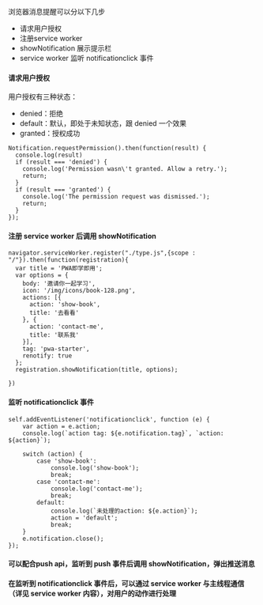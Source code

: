 浏览器消息提醒可以分以下几步

<ul>
  <li>请求用户授权</li>
  <li>注册service worker</li>
  <li>showNotification 展示提示栏</li>
  <li>service worker 监听 notificationclick 事件</li>
</ul>

#### 请求用户授权

用户授权有三种状态：

<ul>
  <li>denied：拒绝</li>
  <li>default：默认，即处于未知状态，跟 denied 一个效果</li>
  <li>granted：授权成功</li>
</ul>

```
Notification.requestPermission().then(function(result) {
  console.log(result)
  if (result === 'denied') {
    console.log('Permission wasn\'t granted. Allow a retry.');
    return;
  }
  if (result === 'granted') {
    console.log('The permission request was dismissed.');
    return;
  }
});
```

#### 注册 service worker 后调用 showNotification

```
navigator.serviceWorker.register("./type.js",{scope : "/"}).then(function(registration){
  var title = 'PWA即学即用';
  var options = {
    body: '邀请你一起学习',
    icon: '/img/icons/book-128.png',
    actions: [{
      action: 'show-book',
      title: '去看看'
    }, {
      action: 'contact-me',
      title: '联系我'
    }],
    tag: 'pwa-starter',
    renotify: true
  };
  registration.showNotification(title, options);

})
```

#### 监听 notificationclick 事件

```
self.addEventListener('notificationclick', function (e) {
    var action = e.action;
    console.log(`action tag: ${e.notification.tag}`, `action: ${action}`);
    
    switch (action) {
        case 'show-book':
            console.log('show-book');
            break;
        case 'contact-me':
            console.log('contact-me');
            break;
        default:
            console.log(`未处理的action: ${e.action}`);
            action = 'default';
            break;
    }
    e.notification.close();
});
```

#### 可以配合push api，监听到 push 事件后调用 showNotification，弹出推送消息

#### 在监听到 notificationclick 事件后，可以通过 service worker 与主线程通信（详见 service worker 内容），对用户的动作进行处理





